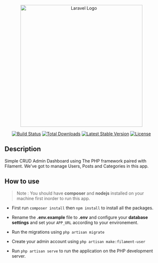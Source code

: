 <p align="center"><a href="https://laravel.com" target="_blank"><img src="https://raw.githubusercontent.com/laravel/art/master/logo-lockup/5%20SVG/2%20CMYK/1%20Full%20Color/laravel-logolockup-cmyk-red.svg" width="400" alt="Laravel Logo"></a></p>

<p align="center">
<a href="https://github.com/laravel/framework/actions"><img src="https://github.com/laravel/framework/workflows/tests/badge.svg" alt="Build Status"></a>
<a href="https://packagist.org/packages/laravel/framework"><img src="https://img.shields.io/packagist/dt/laravel/framework" alt="Total Downloads"></a>
<a href="https://packagist.org/packages/laravel/framework"><img src="https://img.shields.io/packagist/v/laravel/framework" alt="Latest Stable Version"></a>
<a href="https://packagist.org/packages/laravel/framework"><img src="https://img.shields.io/packagist/l/laravel/framework" alt="License"></a>
</p>

## Description
Simple CRUD Admin Dashboard using The PHP framework paired with Filament. We've got to manage Users, Posts and Categories in this app.

## How to use

> Note :  You should have **composer** and **nodejs** installed on your machine first inorder to run this app.
- First run ```composer install``` then ```npm install``` to install all the packages.
- Rename the **.env.example** file to **.env** and configure your **database settings** and set your ```APP_URL``` according to your environement.
- Run the migrations using ```php artisan migrate```
- Create your admin account using ```php artisan make:filament-user```

- Run ```php artisan serve``` to run the application on the PHP development server.